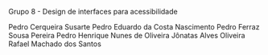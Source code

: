 Grupo 8 - Design de interfaces para acessibilidade

Pedro Cerqueira Susarte
Pedro Eduardo da Costa Nascimento 
Pedro Ferraz Sousa Pereira 
Pedro Henrique Nunes de Oliveira
Jônatas Alves Oliveira 
Rafael Machado dos Santos 
